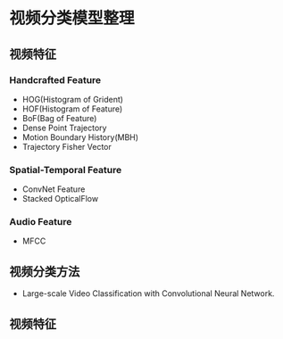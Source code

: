 # 视频分类模型整理

## 视频特征
### Handcrafted Feature
- HOG(Histogram of Grident)
- HOF(Histogram of Feature)
- BoF(Bag of Feature)
- Dense Point Trajectory
- Motion Boundary History(MBH)
- Trajectory Fisher Vector

### Spatial-Temporal Feature
- ConvNet Feature
- Stacked OpticalFlow

### Audio Feature
- MFCC

## 视频分类方法
- Large-scale Video Classification with Convolutional Neural Network.
## 视频特征
